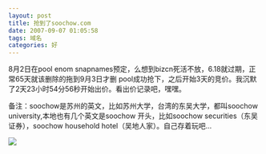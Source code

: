 ```yaml
---
layout: post
title: 抢到了soochow.com
date: 2007-09-07 01:05:58
tags: 域名
categories: 好
---
```

8月2日在pool enom snapnames预定，么想到bizcn死活不放，6.18就过期，正常65天就该删除的拖到9月3日才删 pool成功抢下，之后开始3天的竞价。我沉默了2天23小时54分56秒开始出价。看出价记录吧，嘿嘿。


备注：soochow是苏州的英文，比如苏州大学，台湾的东吴大学，都叫soochow university,本地也有几个英文是soochow 开头，比如soochow securities（东吴证券），soochow household hotel（吴地人家）。自己存着玩吧...

<img src="http://farm8.staticflickr.com/7322/9268968650_e4c5398542_o.gif"  />